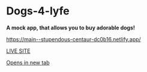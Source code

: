 # Dogs-4-lyfe
**A mock app, that allows you to buy adorable dogs!**

https://main--stupendous-centaur-dc0b16.netlify.app/


<a href="https://main--stupendous-centaur-dc0b16.netlify.app/" target="_blank">LIVE SITE</a>

[Opens in new tab](https://main--stupendous-centaur-dc0b16.netlify.app/)
